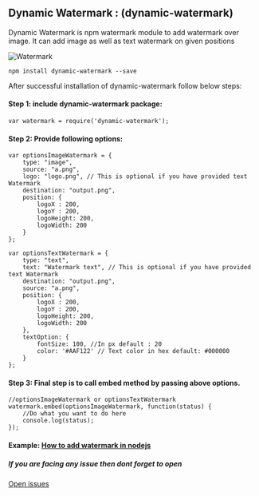 ## Dynamic Watermark : (dynamic-watermark)

Dynamic Watermark is npm watermark module to add watermark over image. It can add image as well as text watermark on given positions

![Watermark](https://github.com/navjotdhanawat/dynamic-watermark/blob/master/sample-watermark.jpg?style=centerme)

```
npm install dynamic-watermark --save

```


After successful installation of dynamic-watermark follow below steps:

#### Step 1: include dynamic-watermark package:
```
var watermark = require('dynamic-watermark');
```

#### Step 2: Provide following options:
```
var optionsImageWatermark = {
    type: "image",
    source: "a.png",
    logo: "logo.png", // This is optional if you have provided text Watermark
    destination: "output.png",
    position: {
        logoX : 200,
        logoY : 200,
        logoHeight: 200,
        logoWidth: 200
    }
};

var optionsTextWatermark = {
    type: "text",
    text: "Watermark text", // This is optional if you have provided text Watermark
    destination: "output.png",
    source: "a.png",
    position: {
        logoX : 200,
        logoY : 200,
        logoHeight: 200,
        logoWidth: 200
    },
    textOption: {
        fontSize: 100, //In px default : 20
        color: '#AAF122' // Text color in hex default: #000000
    }
};
```
#### Step 3: Final step is to call embed method by passing above options.
```
//optionsImageWatermark or optionsTextWatermark
watermark.embed(optionsImageWatermark, function(status) {
    //Do what you want to do here
    console.log(status);
});
```
#### Example: [How to add watermark in nodejs](http://www.thenextfact.com/how-to-add-watermark-logo-text-image-nodejs/)

##### If you are facing any issue then dont forget to open
[Open issues](https://github.com/navjotdhanawat/dynamic-watermark/issues)
